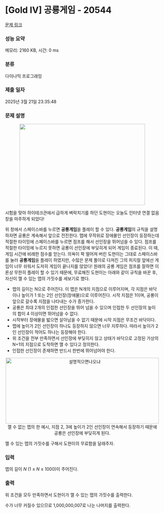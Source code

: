 # [Gold IV] 공룡게임 - 20544 

[문제 링크](https://www.acmicpc.net/problem/20544) 

### 성능 요약

메모리: 2160 KB, 시간: 0 ms

### 분류

다이나믹 프로그래밍

### 제출 일자

2025년 3월 21일 23:35:48

### 문제 설명

<p dir="ltr" style="text-align: center;"><img alt="" src="https://upload.acmicpc.net/84180fa4-7abb-43e6-91f8-838775bae3a2/-/preview/" style="width: 410px; height: 264px;"></p>

<p dir="ltr">시험을 맞아 하이테크관에서 급하게 벼락치기를 하던 도현이는 오늘도 인터넷 연결 없음<strong> </strong>창을 마주하게 되었다!</p>

<p dir="ltr">위 창에서 스페이스바를 누르면 <strong>공룡게임</strong>을 플레이 할 수 있다. <strong>공룡게임</strong>의 규칙을 설명하자면 공룡은 계속해서 앞으로 전진한다. 맵에 무작위로 장애물인 선인장이 등장하는데 적절한 타이밍에 스페이스바를 누르면 점프를 해서 선인장을 뛰어넘을 수 있다. 점프를 적절한 타이밍에 누르지 못하면 공룡이 선인장에 부딪히게 되어 게임이 종료된다. 이 때, 게임 시간에 비례한 점수를 얻는다. 의욕이 팍 떨어져 버린 도현이는 그대로 스페이스바를 눌러 <strong>공룡게임</strong>을 플레이 하였지만, 수많은 문제 풀이로 다져진 그의 피지컬 앞에선 게임이 너무 쉬워서 도저히 게임이 끝나지를 않았다!  원래의 공룡 게임은 점프를 잘하면 이론상 무한히 플레이 할 수 있기 때문에, 무료해진 도현이는 아래와 같이 규칙을 바꾼 후, 자신이 깰 수 있는 맵의 가짓수를 세보기로 했다.</p>

<ul dir="ltr">
	<li>맵의 길이는 N으로 주어진다. 이 맵은 N개의 지점으로 이루어지며, 각 지점은 바닥이나 높이가 1 또는 2인 선인장(장애물)으로 이루어진다. 시작 지점은 1이며, 공룡이 앞으로 갈수록 지점을 나타내는 수가 증가한다.</li>
	<li>공룡은 최대 2개의 인접한 선인장을 뛰어 넘을 수 있으며 인접한 두 선인장의 높이의 합이 4 이상이면 뛰어넘을 수 없다.</li>
	<li>시작부터 장애물을 밟으면 살아남을 수 없기 때문에 시작 지점은 무조건 바닥이다.</li>
	<li>맵에 높이가 2인 선인장이 하나도 등장하지 않으면 너무 지루하다. 따라서 높이가 2인 선인장이 적어도 하나는 등장해야 한다.</li>
	<li>위 조건을 전부 만족하면서 선인장에 부딪히지 않고 상태가 바닥으로 고정된 가상의 N+1의 지점으로 도착하면 깰 수 있다고 정의한다.</li>
	<li>인접한 선인장이 존재하면 반드시 한번에 뛰어넘어야 한다.</li>
</ul>

<p> </p>

<p style="text-align: center;"><img alt="설명적으면나오냐" src="https://upload.acmicpc.net/efb710e9-0893-4e98-af26-f89670b5a4e3/-/preview/" style="width: 500px; height: 214px;"><br>
깰 수 없는 맵의 한 예시, 지점 2, 3에 높이가 2인 선인장이 연속해서 등장하기 때문에 공룡은 선인장에 부딪히게 된다.</p>

<p dir="ltr">깰 수 있는 맵의 가짓수를 구해서 도현이의 무료함을 달래주자.</p>

### 입력 

 <p>맵의 길이<em> N</em> (1 ≤ <em>N </em>≤ 1000)이 주어진다.</p>

### 출력 

 <p>위 조건을 모두 만족하면서 도현이가 깰 수 있는 맵의 가짓수를 출력한다.</p>

<p>수가 너무 커질수 있으므로 1,000,000,007로 나눈 나머지를 출력한다.</p>


